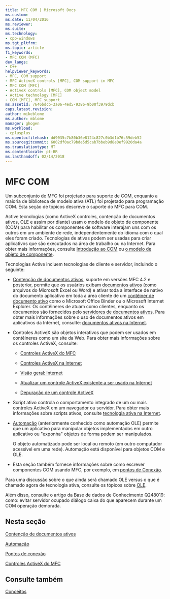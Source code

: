 ```yaml
---
title: MFC COM | Microsoft Docs
ms.custom: 
ms.date: 11/04/2016
ms.reviewer: 
ms.suite: 
ms.technology:
- cpp-windows
ms.tgt_pltfrm: 
ms.topic: article
f1_keywords:
- MFC COM (MFC)
dev_langs:
- C++
helpviewer_keywords:
- MFC, COM support
- MFC ActiveX controls [MFC], COM support in MFC
- MFC COM [MFC]
- ActiveX controls [MFC], COM object model
- Active technology [MFC]
- COM [MFC], MFC support
ms.assetid: 7646bdcb-3a06-4ed5-9386-9b00f3979dcb
caps.latest.revision: 
author: mikeblome
ms.author: mblome
manager: ghogen
ms.workload:
- cplusplus
ms.openlocfilehash: dd9035c7b80b36e8124c827c0b3d1b76c59deb52
ms.sourcegitcommit: 6002df0ac79bde5d5cab7bbeb9d8e0ef9920da4a
ms.translationtype: MT
ms.contentlocale: pt-BR
ms.lasthandoff: 02/14/2018
---
```

# <a name="mfc-com"></a>MFC COM
Um subconjunto de MFC foi projetado para suporte de COM, enquanto a maioria de biblioteca de modelo ativa (ATL) foi projetado para programação COM. Esta seção de tópicos descreve o suporte do MFC para COM.  
  
 Active tecnologias (como ActiveX controles, contenção de documentos ativos, OLE e assim por diante) usam o modelo de objeto de componente (COM) para habilitar os componentes de software interajam uns com os outros em um ambiente de rede, independentemente do idioma com o qual eles foram criado. Tecnologias de ativas podem ser usadas para criar aplicativos que são executados na área de trabalho ou na Internet. Para obter mais informações, consulte [Introdução ao COM](../atl/introduction-to-com.md) ou [o modelo de objeto de componente](http://msdn.microsoft.com/library/windows/desktop/ms694363).  
  
 Tecnologias Active incluem tecnologias de cliente e servidor, incluindo o seguinte:  
  
-   [Contenção de documentos ativos](../mfc/active-document-containment.md), suporte em versões MFC 4.2 e posterior, permite que os usuários exibam [documentos ativos](../mfc/active-documents.md) (como arquivos do Microsoft Excel ou Word) e ativar toda a interface de nativo do documento aplicativo em toda a área cliente de um [contêiner de documento ativo](../mfc/active-document-containers.md) como o Microsoft Office Binder ou o Microsoft Internet Explorer. Os contêineres de atuam como clientes, enquanto os documentos são fornecidos pelo [servidores de documentos ativos](../mfc/active-document-servers.md). Para obter mais informações sobre o uso de documentos ativos em aplicativos da Internet, consulte: [documentos ativos na Internet](../mfc/active-documents-on-the-internet.md).  
  
-   Controles ActiveX são objetos interativos que podem ser usados em contêineres como um site da Web. Para obter mais informações sobre os controles ActiveX, consulte:  
  
    -   [Controles ActiveX do MFC](../mfc/mfc-activex-controls.md)  
  
    -   [Controles ActiveX na Internet](../mfc/activex-controls-on-the-internet.md)  
  
    -   [Visão geral: Internet](../mfc/mfc-internet-programming-basics.md)  
  
    -   [Atualizar um controle ActiveX existente a ser usado na Internet](../mfc/upgrading-an-existing-activex-control.md)  
  
    -   [Depuração de um controle ActiveX](/visualstudio/debugger/how-to-debug-an-activex-control)  
  
-   Script ativo controla o comportamento integrado de um ou mais controles ActiveX em um navegador ou servidor. Para obter mais informações sobre scripts ativos, consulte [tecnologia ativa na Internet](../mfc/active-technology-on-the-internet.md).  
  
-   [Automação](../mfc/automation.md) (anteriormente conhecido como automação OLE) permite que um aplicativo para manipular objetos implementados em outro aplicativo ou "exponha" objetos de forma podem ser manipulados.  
  
     O objeto automatizado pode ser local ou remoto (em outro computador acessível em uma rede). Automação está disponível para objetos COM e OLE.  
  
-   Esta seção também fornece informações sobre como escrever componentes COM usando MFC, por exemplo, em [pontos de Conexão](../mfc/connection-points.md).  
  
 Para uma discussão sobre o que ainda será chamado OLE versus o que é chamado agora de tecnologia ativa, consulte os tópicos sobre [OLE](../mfc/ole-in-mfc.md).  
  
 Além disso, consulte o artigo da Base de dados de Conhecimento Q248019: como: evitar servidor ocupado diálogo caixa do que aparecem durante um COM operação demorada.  
  
## <a name="in-this-section"></a>Nesta seção  
 [Contenção de documentos ativos](../mfc/active-document-containment.md)  
  
 [Automação](../mfc/automation.md)  
  
 [Pontos de conexão](../mfc/connection-points.md)  
  
 [Controles ActiveX do MFC](../mfc/mfc-activex-controls.md)  
  
## <a name="see-also"></a>Consulte também  
 [Conceitos](../mfc/mfc-concepts.md)

